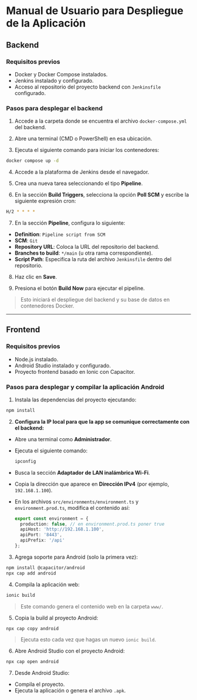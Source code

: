# Manual de Usuario para Despliegue de la Aplicación

## Backend

### Requisitos previos

- Docker y Docker Compose instalados.
- Jenkins instalado y configurado.
- Acceso al repositorio del proyecto backend con `Jenkinsfile` configurado.

### Pasos para desplegar el backend

1. Accede a la carpeta donde se encuentra el archivo `docker-compose.yml` del backend.
  
2. Abre una terminal (CMD o PowerShell) en esa ubicación.
  
3. Ejecuta el siguiente comando para iniciar los contenedores:
  
  ```bash
  docker compose up -d
  ```
  
4. Accede a la plataforma de Jenkins desde el navegador.
  
5. Crea una nueva tarea seleccionando el tipo **Pipeline**.
  
6. En la sección **Build Triggers**, selecciona la opción **Poll SCM** y escribe la siguiente expresión cron:
  
  ```bash
  H/2 * * * *
  ```
  
7. En la sección **Pipeline**, configura lo siguiente:
  
  - **Definition**: `Pipeline script from SCM`
  - **SCM**: `Git`
  - **Repository URL**: Coloca la URL del repositorio del backend.
  - **Branches to build**: `*/main` (u otra rama correspondiente).
  - **Script Path**: Especifica la ruta del archivo `Jenkinsfile` dentro del repositorio.
8. Haz clic en **Save**.
  
9. Presiona el botón **Build Now** para ejecutar el pipeline.
  

> Esto iniciará el despliegue del backend y su base de datos en contenedores Docker.

---

## Frontend

### Requisitos previos

- Node.js instalado.
- Android Studio instalado y configurado.
- Proyecto frontend basado en Ionic con Capacitor.

### Pasos para desplegar y compilar la aplicación Android

1. Instala las dependencias del proyecto ejecutando:
  
  ```bash
  npm install
  ```
  
2. **Configura la IP local para que la app se comunique correctamente con el backend:**
  
  - Abre una terminal como **Administrador**.
    
  - Ejecuta el siguiente comando:
    
    ```bash
    ipconfig
    ```
    
  - Busca la sección **Adaptador de LAN inalámbrica Wi-Fi**.
    
  - Copia la dirección que aparece en **Dirección IPv4** (por ejemplo, `192.168.1.100`).
    
  - En los archivos `src/environments/environment.ts` y `environment.prod.ts`, modifica el contenido así:
    
    ```ts
    export const environment = {
      production: false, // en environment.prod.ts poner true
      apiHost: 'http://192.168.1.100',
      apiPort: '8443',
      apiPrefix: '/api'
    };
    ```
    
3. Agrega soporte para Android (solo la primera vez):
  
  ```bash
  npm install @capacitor/android
  npx cap add android
  ```
  
4. Compila la aplicación web:
  
  ```bash
  ionic build
  ```
  
  > Este comando genera el contenido web en la carpeta `www/`.
  
5. Copia la build al proyecto Android:
  
  ```bash
  npx cap copy android
  ```
  
  > Ejecuta esto cada vez que hagas un nuevo `ionic build`.
  
6. Abre Android Studio con el proyecto Android:
  
  ```bash
  npx cap open android
  ```
  
7. Desde Android Studio:
  
  - Compila el proyecto.
  - Ejecuta la aplicación o genera el archivo `.apk`.
